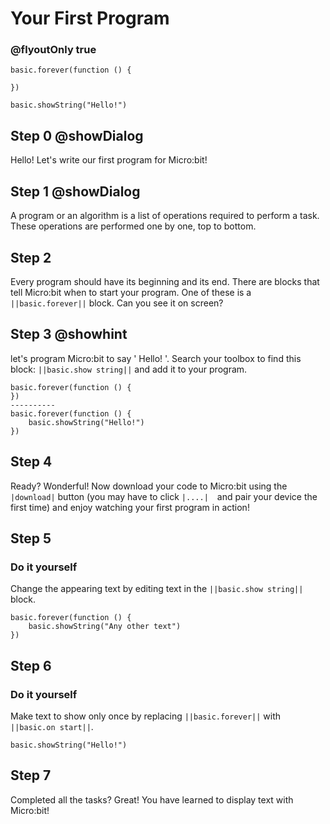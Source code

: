 # Your First Program
### @flyoutOnly true
```template
basic.forever(function () {
	
})

```

```blocks
basic.showString("Hello!")

```


## Step 0 @showDialog

Hello! Let's write our first program for Micro:bit!

## Step 1 @showDialog

A program or an algorithm is a list of operations required to perform a task. These operations are performed one by one, top to bottom.

## Step 2

Every program should have its beginning and its end. There are blocks that tell Micro:bit when to start your program. One of these is a ``||basic.forever||`` block. Can you see it on screen?

## Step 3 @showhint

let's program Micro:bit to say ' Hello! '. Search your toolbox to find this block: ``||basic.show string||`` and add it to your program.
```diffblocks
basic.forever(function () {
})
----------
basic.forever(function () {
    basic.showString("Hello!")
})
```
## Step 4

Ready? Wonderful! Now download your code to Micro:bit using the ``|download|`` button (you may have to click ``|....|`` and pair your device the first time) and enjoy watching your first program in action!

## Step 5
### Do it yourself
Change the appearing text by editing text in the ``||basic.show string||`` block. 
```blocks
basic.forever(function () {
    basic.showString("Any other text")
})
```
## Step 6
### Do it yourself
Make text to show only once by replacing ``||basic.forever||`` with ``||basic.on start||``.
```blocks
basic.showString("Hello!")
```

## Step 7
Completed all the tasks? Great! You have learned to display text with Micro:bit!
